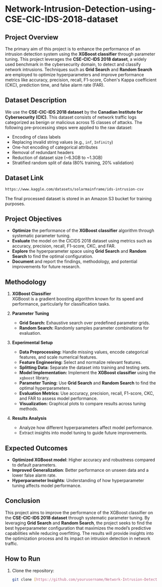 # Network-Intrusion-Detection-using-CSE-CIC-IDS-2018-dataset

## Project Overview
The primary aim of this project is to enhance the performance of an intrusion detection system using the **XGBoost classifier** through parameter tuning. This project leverages the **CSE-CIC-IDS 2018 dataset**, a widely used benchmark in the cybersecurity domain, to detect and classify network intrusions. Techniques such as **Grid Search** and **Random Search** are employed to optimize hyperparameters and improve performance metrics like accuracy, precision, recall, F1-score, Cohen's Kappa coefficient (CKC), prediction time, and false alarm rate (FAR).

## Dataset Description
We use the **CSE-CIC-IDS 2018 dataset** by the **Canadian Institute for Cybersecurity (CIC)**. This dataset consists of network traffic logs categorized as benign or malicious across 15 classes of attacks. The following pre-processing steps were applied to the raw dataset:
- Encoding of class labels
- Replacing invalid string values (e.g., `inf`, `Infinity`) 
- One-hot encoding of categorical attributes
- Removal of redundant headers
- Reduction of dataset size (~6.3GB to ~1.3GB)
- Stratified random split of data (80% training, 20% validation)
## Dataset Link 
   ```bash
  https://www.kaggle.com/datasets/solarmainframe/ids-intrusion-csv
```

The final processed dataset is stored in an Amazon S3 bucket for training purposes.

## Project Objectives
- **Optimize** the performance of the **XGBoost classifier** algorithm through systematic parameter tuning.
- **Evaluate** the model on the CICIDS 2018 dataset using metrics such as accuracy, precision, recall, F1-score, CKC, and FAR.
- **Explore** the hyperparameter space using **Grid Search** and **Random Search** to find the optimal configuration.
- **Document** and report the findings, methodology, and potential improvements for future research.

## Methodology
1. **XGBoost Classifier**  
   XGBoost is a gradient boosting algorithm known for its speed and performance, particularly for classification tasks.
   
2. **Parameter Tuning**  
   - **Grid Search:** Exhaustive search over predefined parameter grids.
   - **Random Search:** Randomly samples parameter combinations for evaluation.

3. **Experimental Setup**
   - **Data Preprocessing:** Handle missing values, encode categorical features, and scale numerical features.
   - **Feature Engineering:** Select and normalize relevant features.
   - **Splitting Data:** Separate the dataset into training and testing sets.
   - **Model Implementation:** Implement the **XGBoost classifier** using the `xgboost` library.
   - **Parameter Tuning:** Use **Grid Search** and **Random Search** to find the optimal hyperparameters.
   - **Evaluation Metrics:** Use accuracy, precision, recall, F1-score, CKC, and FAR to assess model performance.
   - **Visualization:** Graphical plots to compare results across tuning methods.

4. **Results Analysis**
   - Analyze how different hyperparameters affect model performance.
   - Extract insights into model tuning to guide future improvements.

## Expected Outcomes
- **Optimized XGBoost model**: Higher accuracy and robustness compared to default parameters.
- **Improved Generalization**: Better performance on unseen data and a lower false alarm rate.
- **Hyperparameter Insights**: Understanding of how hyperparameter tuning affects model performance.

## Conclusion
This project aims to improve the performance of the XGBoost classifier on the **CSE-CIC-IDS 2018 dataset** through systematic parameter tuning. By leveraging **Grid Search** and **Random Search**, the project seeks to find the best hyperparameter configuration that maximizes the model’s predictive capabilities while reducing overfitting. The results will provide insights into the optimization process and its impact on intrusion detection in network traffic.

## How to Run
1. Clone the repository:
   ```bash
   git clone [https://github.com/yourusername/Network-Intrusion-Detection.git](https://github.com/tushargupta1111/Network-Intrusion-Detection-using-CSE-CIC-IDS-2018-dataset
